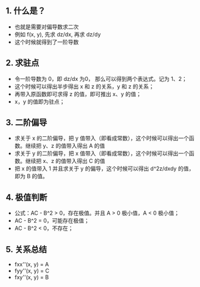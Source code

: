 ## 1. 什么是？

- 也就是需要对偏导数求二次
- 例如 f(x, y), 先求 dz/dx, 再求 dz/dy
- 这个时候就得到了一阶导数

## 2. 求驻点

- 令一阶导数为 0，即 dz/dx 为0， 那么可以得到两个表达式。记为 1、2；
- 这个时候可以得出半步得出 x 和 z 的关系，y 和 z 的关系；
- 再带入原函数即可求得 z 的值，即可推出 x、y 的值；
- x，y 的值即为驻点；

## 3. 二阶偏导

- 求关于 x 的二阶偏导，把 y 值带入（即看成常数），这个时候可以得出一个函数。继续把 y、z 的值带入得出 A 的值
- 求关于 y 的二阶偏导，把 x 值带入（即看成常数），这个时候可以得出一个函数。继续把 x、z 的值带入得出 C 的值
- 把 x 的值带入 1 并且求关于 y 的偏导，这个时候可以得出 d^2z/dxdy 的值，即为 B 的值。

## 4. 极值判断

- 公式：AC - B^2 > 0，存在极值。并且 A > 0 极小值，A < 0 极小值；
- AC - B^2 = 0，可能存在极值；
- AC - B^2 < 0，不存在；

## 5. 关系总结

- fxx''(x, y) = A
- fyy''(x, y) = C
- fxy''(x, y) = B
